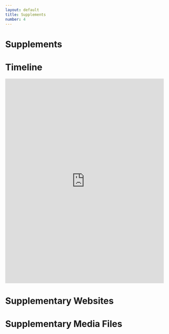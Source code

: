```yaml
---
layout: default
title: Supplements
number: 4
---
```


# Supplements

# Timeline

<iframe src='https://cdn.knightlab.com/libs/timeline3/latest/embed/index.html?source=1t9GPiFcC3J2yvccI3ES-jFeffKncrJpWt0Hwyh5am8w&font=Default&lang=en&initial_zoom=2&height=650' width='100%' height='650' webkitallowfullscreen mozallowfullscreen allowfullscreen frameborder='0'></iframe>

# Supplementary Websites



# Supplementary Media Files

